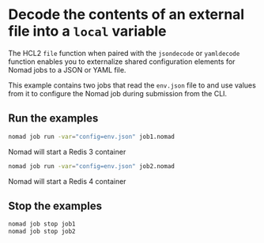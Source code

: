 # Decode the contents of an external file into a `local` variable

The HCL2 `file` function when paired with the `jsondecode` or `yamldecode` function enables you to externalize shared configuration elements for Nomad jobs to a JSON or YAML file.

This example contains two jobs that read the `env.json` file to and use values from it to configure the Nomad job during submission from the CLI.


## Run the examples

```bash
nomad job run -var="config=env.json" job1.nomad
```
Nomad will start a Redis 3 container

```bash
nomad job run -var="config=env.json" job2.nomad
```

Nomad will start a Redis 4 container

## Stop the examples

```bash
nomad job stop job1
nomad job stop job2
```
